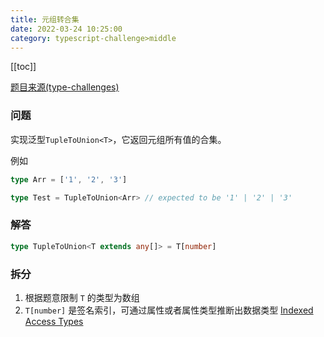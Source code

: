 ```yaml
---
title: 元组转合集 
date: 2022-03-24 10:25:00
category: typescript-challenge>middle
---
```


[[toc]]

[题目来源(type-challenges)](https://github.com/type-challenges/type-challenges/blob/master/questions/10-medium-tuple-to-union/README.zh-CN.md)
### 问题
实现泛型`TupleToUnion<T>`，它返回元组所有值的合集。

例如

```typescript
type Arr = ['1', '2', '3']

type Test = TupleToUnion<Arr> // expected to be '1' | '2' | '3'
```

### 解答

```typescript
type TupleToUnion<T extends any[]> = T[number]
```

### 拆分
1. 根据题意限制 `T` 的类型为数组
2. `T[number]` 是签名索引，可通过属性或者属性类型推断出数据类型
[Indexed Access Types](https://www.typescriptlang.org/docs/handbook/2/indexed-access-types.html)

